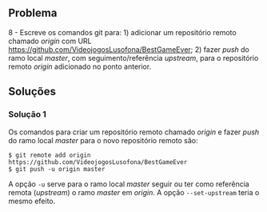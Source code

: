 ## Problema

8 - Escreve os comandos git para: 1) adicionar um repositório remoto chamado
_origin_ com URL https://github.com/VideojogosLusofona/BestGameEver; 2) fazer
_push_ do ramo local _master_, com seguimento/referência _upstream_, para
o repositório remoto _origin_ adicionado no ponto anterior.

## Soluções

### Solução 1

Os comandos para criar um repositório remoto chamado _origin_ e fazer _push_
do ramo local _master_ para o novo repositório remoto são:

```
$ git remote add origin https://github.com/VideojogosLusofona/BestGameEver
$ git push -u origin master
```

A opção `-u` serve para o ramo local _master_ seguir ou ter como referência
remota (_upstream_) o ramo _master_ em _origin_. A opção `--set-upstream`
teria o mesmo efeito.
